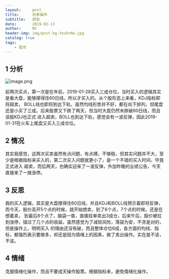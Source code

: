 ```yaml
---
layout:     post
title:      坑爹操作
subtitle:   规划
date:       2019-02-13
author:     NY
header-img: img/post-bg-YesOrNo.jpg
catalog: true
tags:
    - 股市
---
```


## 1 分析
![image.png](https://cdn.nlark.com/yuque/0/2019/png/248226/1550070233339-936ae3fb-13d5-4eab-b801-b14b6c62d8c2.png#align=left&display=inline&height=645&linkTarget=_blank&name=image.png&originHeight=1290&originWidth=2172&size=829423&width=1086)


前两次买点，第一次是在年前，2019-01-28买入三成仓位，当时买入的逻辑其实是看大盘，能够撑得住60日线，所以才买入的。从个股形态上来看，KDJ指标即将超卖，
BOLL线也即将到达下轨，虽然均线形势并不好，都在向下排列，但尾盘还是小买了三成。后来股票又下跌了两天，但当时大盘仍然未跌破60日线，而且该股KDJ也正式
进入超卖，BOLL也到达下轨，感觉会有一波反弹，因此2019-01-31在火车上尾盘又买入三成仓位。

## 2 情况

其实我感觉，这两次买卖虽然有点问题，有点搏，不够稳，但其实问题并不大，至少是根据指标来买入的，第二次买入问题就更小了，是一个不错的买入时间，毕竟正式进入
超卖，而后两天，也确实迎来了一波反弹，外加昨晚的业绩公告，今天直接来了一拨涨停。

## 3 反思
我的买入逻辑，其实是大盘撑得住60日线，并且KDJ和BOLL线预示着即将反弹，而今天，股价高开5个点的时候，就开始想卖，到了6个点，7个点的时候，还是在想着卖，
到最后8个点了，脑袋一昏，直接挂单卖出3成仓，后来午后，股价被拉到涨停，错过了几个点的收益，虽然感觉为了减轻风险，落袋为安，不贪是对的，但是操作上，明明买入
的理由还没有破，而且整体仓位6成，各方面的均线、指标，都强烈表示要做多，却还是因为情绪上的因素，做了卖出操作。实在是不该，不该。

## 4 情绪
克服情绪化操作，而且不要成天操作股票。根据指标来，避免情绪化操作。